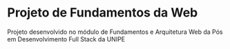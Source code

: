 # Projeto de Fundamentos da Web
Projeto desenvolvido no módulo de Fundamentos e Arquitetura Web da Pós em Desenvolvimento Full Stack da UNIPE
